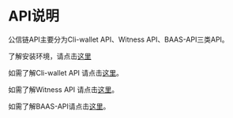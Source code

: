 # API说明

公信链API主要分为Cli-wallet API、Witness API、BAAS-API三类API。

了解安装环境，请点击[这里](/api/installation.md)

如需了解Cli-wallet API 请点击[这里](/apidiao-yong/cli-wallet-api.md)。

如需了解Witness API 请点击[这里](/apidiao-yong/witness-api.md)。

如需了解BAAS-API请点击[这里](/apidiao-yong/baas-api.md)。

